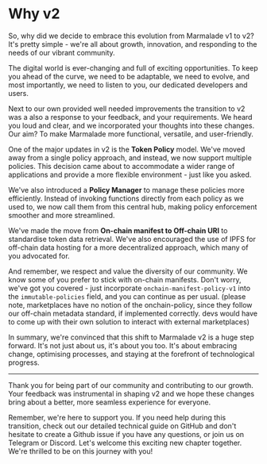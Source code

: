 # Why v2

So, why did we decide to embrace this evolution from Marmalade v1 to v2? 
It's pretty simple - we're all about growth, innovation, and responding to the needs of our vibrant community.

The digital world is ever-changing and full of exciting opportunities. To keep you ahead of the curve, we need to be adaptable, we need to evolve, and most importantly, we need to listen to you, our dedicated developers and users.

Next to our own provided well needed improvements the transition to v2 was a also a response to your feedback, and your requirements. We heard you loud and clear, and we incorporated your thoughts into these changes. Our aim? To make Marmalade more functional, versatile, and user-friendly.

One of the major updates in v2 is the **Token Policy** model. We've moved away from a single policy approach, and instead, we now support multiple policies. This decision came about to accommodate a wider range of applications and provide a more flexible environment - just like you asked.

We've also introduced a **Policy Manager** to manage these policies more efficiently. Instead of invoking functions directly from each policy as we used to, we now call them from this central hub, making policy enforcement smoother and more streamlined.

We've made the move from **On-chain manifest to Off-chain URI** to standardise token data retrieval. We've also encouraged the use of IPFS for off-chain data hosting for a more decentralized approach, which many of you advocated for.

And remember, we respect and value the diversity of our community. We know some of you prefer to stick with on-chain manifests. Don't worry, we've got you covered - just incorporate `onchain-manifest-policy-v1` into the `immutable-policies` field, and you can continue as per usual. (please note, marketplaces have no notion of the onchain-policy, since they follow our off-chain metadata standard, if implemented correctly. devs would have to come up with their own solution to interact with external marketplaces)

In summary, we're convinced that this shift to Marmalade v2 is a huge step forward. It's not just about us, it's about you too. It's about embracing change, optimising processes, and staying at the forefront of technological progress.

---
Thank you for being part of our community and contributing to our growth. Your feedback was instrumental in shaping v2 and we hope these changes bring about a better, more seamless experience for everyone.

Remember, we're here to support you. If you need help during this transition, check out our detailed technical guide on GitHub and don't hesitate to create a Github issue if you have any questions, or join us on Telegram or Discord. Let's welcome this exciting new chapter together. We're thrilled to be on this journey with you!
